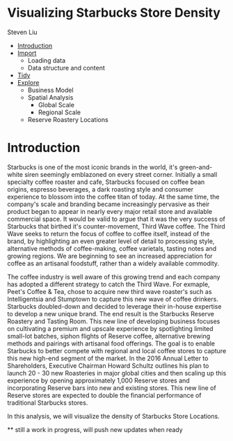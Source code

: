 Visualizing Starbucks Store Density
================
Steven Liu

-   [Introduction](#introduction)
-   [Import](import/import.md)
    -   Loading data
    -   Data structure and content
-   [Tidy](tidy/tidy.md)
-   [Explore](explore/explore.md)
    -   Business Model
    -   Spatial Analysis
        -   Global Scale
        -   Regional Scale
    -   Reserve Roastery Locations

Introduction
============

Starbucks is one of the most iconic brands in the world, it's green-and-white siren seemingly emblazoned on every street corner. Initially a small specialty coffee roaster and cafe, Starbucks focused on coffee bean origins, espresso beverages, a dark roasting style and consumer experience to blossom into the coffee titan of today. At the same time, the company's scale and branding became increasingly pervasive as their product began to appear in nearly every major retail store and available commercial space. It would be valid to argue that it was the very success of Starbucks that birthed it's counter-movement, Third Wave coffee. The Third Wave seeks to return the focus of coffee to coffee itself, instead of the brand, by highlighting an even greater level of detail to processing style, alternative methods of coffee-making, coffee varietals, tasting notes and growing regions. We are beginning to see an increased appreciation for coffee as an artisanal foodstuff, rather than a widely available commodity.

The coffee industry is well aware of this growing trend and each company has adopted a different strategy to catch the Third Wave. For exmaple, Peet's Coffee & Tea, chose to acquire new third wave roaster's such as Intelligentsia and Stumptown to capture this new wave of coffee drinkers. Starbucks doubled-down and decided to leverage their in-house expertise to develop a new unique brand. The end result is the Starbucks Reserve Roastery and Tasting Room. This new line of developing business focuses on cultivating a premium and upscale experience by spotlighting limited small-lot batches, siphon flights of Reserve coffee, alternative brewing methods and pairings with artisanal food offerings. The goal is to enable Starbucks to better compete with regional and local coffee stores to capture this new high-end segment of the market. In the 2016 Annual Letter to Shareholders, Executive Chairman Howard Schultz outlines his plan to launch 20 - 30 new Roasteries in major global cities and then scaling up this experience by opening approximately 1,000 Reserve stores and incorporating Reserve bars into new and existing stores. This new line of Reserve stores are expected to double the financial performance of traditional Starbucks stores.

In this analysis, we will visualize the density of Starbucks Store Locations.

** still a work in progress, will push new updates when ready
